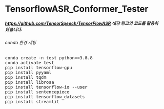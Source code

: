 # TensorflowASR_Conformer_Tester

##### https://github.com/TensorSpeech/TensorFlowASR 해당 링크의 코드를 활용하였습니다.

###### conda 환경 세팅
<pre>
conda create -n test python==3.8.8
conda activate test
pip install tensorflow-gpu
pip install pyyaml
pip install tqdm
pip install librosa
pip install tensorflow-io --user
pip install sentencepiece
pip install tensorflow_datasets
pip install streamlit
</pre>
